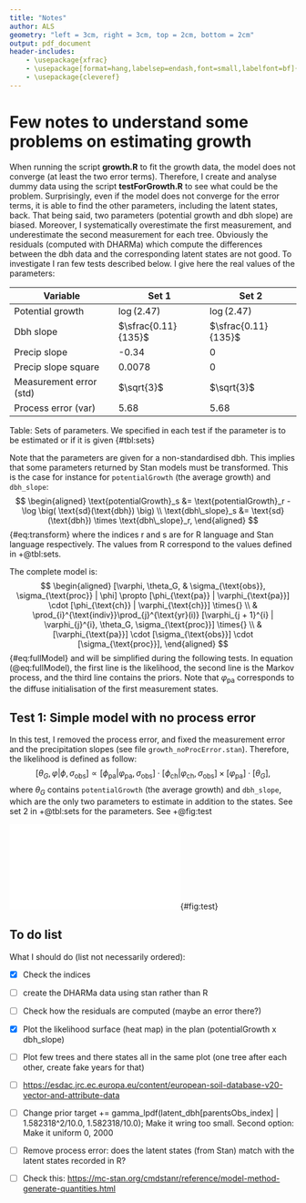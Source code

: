 ```yaml
---
title: "Notes"
author: ALS
geometry: "left = 3cm, right = 3cm, top = 2cm, bottom = 2cm"
output: pdf_document
header-includes:
	- \usepackage{xfrac}
	- \usepackage[format=hang,labelsep=endash,font=small,labelfont=bf]{caption}
	- \usepackage{cleveref}
---
```


# Few notes to understand some problems on estimating growth
When running the script **growth.R** to fit the growth data, the model does not converge (at least the two error terms). Therefore, I create and analyse dummy data using the script **testForGrowth.R** to see what could be the problem. Surprisingly, even if the model does not converge for the error terms, it is able to find the other parameters, including the latent states, back. That being said, two parameters (potential growth and dbh slope) are biased. Moreover, I systematically overestimate the first measurement, and underestimate the second measurement for each tree. Obviously the residuals (computed with DHARMa) which compute the differences between the dbh data and the corresponding latent states are not good. To investigate I ran few tests described below. I give here the real values of the parameters:

| Variable                | Set 1               | Set 2               |
|-------------------------|---------------------|---------------------|
| Potential growth        | $\log(2.47)$        | $\log(2.47)$        |
| Dbh slope               | $\sfrac{0.11}{135}$ | $\sfrac{0.11}{135}$ |
| Precip slope            | -0.34               | 0                   |
| Precip slope square     | 0.0078              | 0                   |
| Measurement error (std) | $\sqrt{3}$          | $\sqrt{3}$          |
| Process error (var)     | 5.68                | 5.68                |

Table: Sets of parameters. We specified in each test if the parameter is to be estimated or if it is given {#tbl:sets}

Note that the parameters are given for a non-standardised dbh. This implies that some parameters returned by Stan models must be transformed. This is the case for instance for `potentialGrowth` (the average growth) and `dbh_slope`:
$$
\begin{aligned}
	\text{potentialGrowth}_s &= \text{potentialGrowth}_r - \log \big( \text{sd}(\text{dbh}) \big) \\
	\text{dbh\_slope}_s &= \text{sd}(\text{dbh}) \times \text{dbh\_slope}_r,
\end{aligned}
$$ {#eq:transform}
where the indices r and s are for R language and Stan language respectively. The values from R correspond to the values defined in +@tbl:sets.

The complete model is:
$$
\begin{aligned}
	[\varphi, \theta_G, & \sigma_{\text{obs}}, \sigma_{\text{proc}} | \phi] \propto [\phi_{\text{pa}} | \varphi_{\text{pa}}] \cdot [\phi_{\text{ch}} | \varphi_{\text{ch}}] \times{} \\
	& \prod_{i}^{\text{indiv}}\prod_{j}^{\text{yr}(i)} [\varphi_{j + 1}^{i} | \varphi_{j}^{i}, \theta_G, \sigma_{\text{proc}}] \times{} \\
	& [\varphi_{\text{pa}}] \cdot [\sigma_{\text{obs}}] \cdot [\sigma_{\text{proc}}],
\end{aligned}
$$ {#eq:fullModel}
and will be simplified during the following tests. In equation (@eq:fullModel), the first line is the likelihood, the second line is the Markov process, and the third line contains the priors. Note that $\varphi_{\text{pa}}$ corresponds to the diffuse initialisation of the first measurement states.

## Test 1: Simple model with no process error
In this test, I removed the process error, and fixed the measurement error and the precipitation slopes (see file `growth_noProcError.stan`). Therefore, the likelihood is defined as follow:
$$
	[\theta_G, \varphi | \phi, \sigma_{\text{obs}}] \propto [\phi_{\text{pa}} | \varphi_{\text{pa}}, \sigma_{\text{obs}}] \cdot [\phi_{\text{ch}} | \varphi_{\text{ch}}, \sigma_{\text{obs}}] \times
		[\varphi_{\text{pa}}] \cdot [\theta_G],
$$
where $\theta_G$ contains `potentialGrowth` (the average growth) and `dbh_slope`, which are the only two parameters to estimate in addition to the states. See set 2 in +@tbl:sets for the parameters. See +@fig:test

![Log-likelihood for test 1. Note that I had to transform the estimated parameters provided by Stan, using equation +@eq:transform](./Tilia_platyphyllos/test_noProcError_measureErrorFixed_prSlopesNull.pdf "Log-likelihood for test 1"){#fig:test}

<!-- ## Test 1: Fix both error terms
1. I fix both error terms in Stan to their corresponding values from R (see +@tbl:set1).
2. I got biased values for potential growth and dbh slope. The slopes for precipitation are found back, and the latent states have reasonable values although biased.
3. I saved the results under the name 'test_errorFixed.rds'

Added remark after I made test 2: The seed used in this test is the woodstock seed `1969-08-18` (which incidentally equals 1943).

## Test 2: Same as 1 + provide the latent states
Both error terms are fixed, and the 'latent' states are known (so it is not latent any more by definition). The likelihood is therefore:
$$
[\theta_G | \varphi, \sigma_p] \propto \prod_i \prod_j [\varphi_{j + 1}^i | \varphi_j^i, \sigma_p, \theta_G] \times [\theta_G]
$$
where $\theta_G$ is the vector of parameters for growth, $\sigma_p$ the process error (fixed), and $\varphi$ is the vector of latent states (known). The complex index game were checked for the expected_latent_dbh: `count + j - 1` and `climate_index[i] + j - 2`.

## Test 3: Same as 2, with only two parameters to estimate
To test for regression dilution, I fixed the precipitation slopes to 0 and fit the data (generated with `set.seed(123)`). In this case, it worked, I could find back the two remaining parameters to estimate, which are `potentialGrowth` and `dbh_slope`. The likelihood is the same as in test 2, except that $\theta_G$ contains only two parameters.

![Log-likelihood for test 3](./Tilia_platyphyllos/test_errorsFixed_latentGiven_prSlopesNull_seed=123.pdf "Log-likelihood for test 3")

## Test 4: Same as 3, but the latent states are not provided
So this test is like the third one, but the states are not given and must be estimated. Although I am able to estimate the parameters back, there is still a problem in the residuals. Here are the estimated parameters (Tab. @tbl:values_test3), which can be compared to the real values in Tab. @tbl:set1. 

| Variable		   | mean      | sd
|------------------|-----------|---
| lp__  	       |  56446.97 | 90.73
| potential growth | -2.26     | 0.00
| dbh slope  	   |  0.11 	   | 0.00

Table: Values of the estimated parameters for test 3. {#tbl:values_test3}

Plotting the difference in Fig  between measured and simulated (from the chains) shows that the first measurement (parent) and the last measurement (child) should be separated in the analysis of the residuals. Here, each point represent the average residuals over 3000 draws (from Stan). As can be seen, many trees are biased! Ideally, the average would be 0 for each tree.

![Average difference of sampled states versus measured states for the parents (left to the red line) and children (right to the red line)](./meanDiff.pdf "Average difference of simulated versus measured"){#fig:avg_residuals3 width=65%}
 -->

## To do list
What I should do (list not necessarily ordered):

- [x] Check the indices
- [ ] create the DHARMa data using stan rather than R
- [ ] Check how the residuals are computed (maybe an error there?)
- [x] Plot the likelihood surface (heat map) in the plan (potentialGrowth x dbh_slope)
- [ ] Plot few trees and there states all in the same plot (one tree after each other, create fake years for that)
- [ ] https://esdac.jrc.ec.europa.eu/content/european-soil-database-v20-vector-and-attribute-data
- [ ] Change prior target += gamma_lpdf(latent_dbh[parentsObs_index] | 1.582318^2/10.0, 1.582318/10.0); Make it wring too small. Second option: Make it uniform 0, 2000
- [ ] Remove process error: does the latent states (from Stan) match with the latent states recorded in R?
- [ ] Check this: https://mc-stan.org/cmdstanr/reference/model-method-generate-quantities.html

